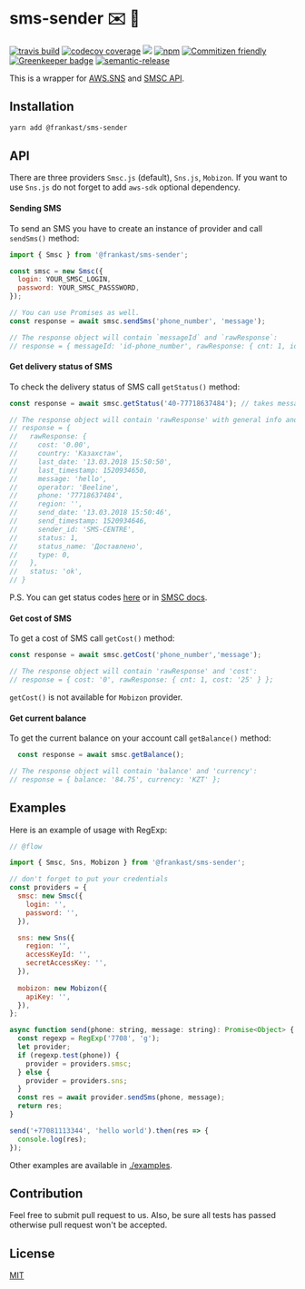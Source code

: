 # sms-sender :envelope: :rocket:

[![travis build](https://img.shields.io/travis/FrankAst/sms-sender.svg)](https://travis-ci.org/FrankAst/sms-sender)
[![codecov coverage](https://img.shields.io/codecov/c/github/FrankAst/sms-sender.svg)](https://codecov.io/github/FrankAst/sms-sender)
[![](https://img.shields.io/npm/v/@frankast/sms-sender.svg)](https://www.npmjs.com/package/@frankast/sms-sender)
[![npm](https://img.shields.io/npm/dt/@frankast/sms-sender.svg)](http://www.npmtrends.com/@frankast/sms-sender)
[![Commitizen friendly](https://img.shields.io/badge/commitizen-friendly-brightgreen.svg)](http://commitizen.github.io/cz-cli/)
[![Greenkeeper badge](https://badges.greenkeeper.io/FrankAst/sms-sender.svg)](https://greenkeeper.io/)
[![semantic-release](https://img.shields.io/badge/%20%20%F0%9F%93%A6%F0%9F%9A%80-semantic--release-e10079.svg)](https://github.com/semantic-release/semantic-release)

This is a wrapper for [AWS.SNS](https://aws.amazon.com/sns/) and [SMSC API](https://smsc.ru).

## Installation

```bash
yarn add @frankast/sms-sender
```

## API

There are three providers `Smsc.js` (default), `Sns.js`, `Mobizon`. If you want to use `Sns.js` do not forget to add `aws-sdk` optional dependency.

#### Sending SMS

To send an SMS you have to create an instance of provider and call `sendSms()` method:

```js
import { Smsc } from '@frankast/sms-sender';

const smsc = new Smsc({
  login: YOUR_SMSC_LOGIN,
  password: YOUR_SMSC_PASSSWORD,
});

// You can use Promises as well.
const response = await smsc.sendSms('phone_number', 'message');

// The response object will contain `messageId` and `rawResponse`:
// response = { messageId: 'id-phone_number', rawResponse: { cnt: 1, id: 50 }}
```

#### Get delivery status of SMS

To check the delivery status of SMS call `getStatus()` method:

```js
const response = await smsc.getStatus('40-77718637484'); // takes messageId (id-phone_number)

// The response object will contain 'rawResponse' with general info and 'status':
// response = {
//   rawResponse: {
//     cost: '0.00',
//     country: 'Казахстан',
//     last_date: '13.03.2018 15:50:50',
//     last_timestamp: 1520934650,
//     message: 'hello',
//     operator: 'Beeline',
//     phone: '77718637484',
//     region: '',
//     send_date: '13.03.2018 15:50:46',
//     send_timestamp: 1520934646,
//     sender_id: 'SMS-CENTRE',
//     status: 1,
//     status_name: 'Доставлено',
//     type: 0,
//   },
//   status: 'ok',
// }
```

P.S. You can get status codes [here](https://github.com/FrankAst/sms-sender/blob/3946a34f0d68369914e1ac6c180cc2a5948b718d/src/transporters/Smsc.js#L49) or in [SMSC docs](https://smsc.kz/api/http/status_messages/statuses/#menu).

#### Get cost of SMS

To get a cost of SMS call `getCost()` method:

```js
const response = await smsc.getCost('phone_number','message');

// The response object will contain 'rawResponse' and 'cost':
// response = { cost: '0', rawResponse: { cnt: 1, cost: '25' } };
```

`getCost()` is not available for `Mobizon` provider.

#### Get current balance

To get the current balance on your account call `getBalance()` method:

```js
  const response = await smsc.getBalance();

// The response object will contain 'balance' and 'currency':
// response = { balance: '84.75', currency: 'KZT' };
```

## Examples

Here is an example of usage with RegExp:

```js
// @flow

import { Smsc, Sns, Mobizon } from '@frankast/sms-sender';

// don't forget to put your credentials
const providers = {
  smsc: new Smsc({
    login: '',
    password: '',
  }),

  sns: new Sns({
    region: '',
    accessKeyId: '',
    secretAccessKey: '',
  }),
  
  mobizon: new Mobizon({
    apiKey: '',
  }),
};

async function send(phone: string, message: string): Promise<Object> {
  const regexp = RegExp('7708', 'g');
  let provider;
  if (regexp.test(phone)) {
    provider = providers.smsc;
  } else {
    provider = providers.sns;
  }
  const res = await provider.sendSms(phone, message);
  return res;
}

send('+77081113344', 'hello world').then(res => {
  console.log(res);
});
```

Other examples are available in [./examples](https://github.com/FrankAst/sms-sender/tree/master/examples).

## Contribution

Feel free to submit pull request to us. Also, be sure all tests has passed otherwise pull request won't be accepted.

## License

[MIT](https://github.com/FrankAst/sms-sender/blob/master/LICENSE.md)
